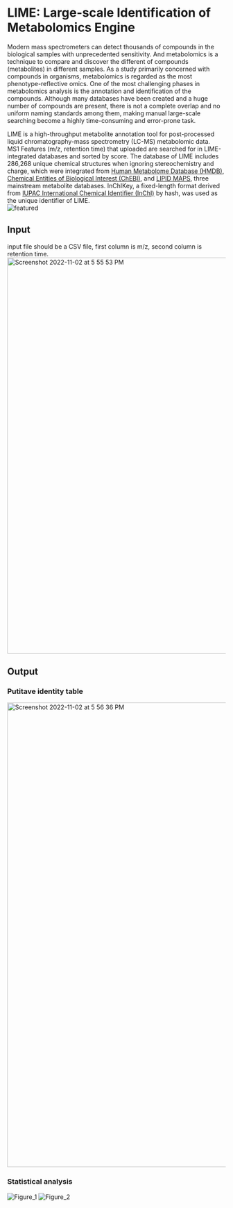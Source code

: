 # LIME: Large-scale Identification of Metabolomics Engine
Modern mass spectrometers can detect thousands of compounds in the biological samples with unprecedented sensitivity. And metabolomics is a technique to compare and discover the different of compounds (metabolites) in different samples. As a study primarily concerned with compounds in organisms, metabolomics is regarded as the most phenotype-reflective omics. One of the most challenging phases in metabolomics analysis is the annotation and identification of the compounds. Although many databases have been created and a huge number of compounds are present, there is not a complete overlap and no uniform naming standards among them, making manual large-scale searching become a highly time-consuming and error-prone task.  

LIME is a high-throughput metabolite annotation tool for post-processed liquid chromatography-mass spectrometry (LC-MS) metabolomic data.  
MS1 Features (m/z, retention time) that uploaded are searched for in LIME-integrated databases and sorted by score. The database of LIME includes 286,268 unique chemical structures when ignoring stereochemistry and charge, which were integrated from [Human Metabolome Database (HMDB)](https://hmdb.ca), [Chemical Entities of Biological Interest (ChEBI)](https://www.ebi.ac.uk/chebi/), and [LIPID MAPS](https://www.lipidmaps.org), three mainstream metabolite databases. InChIKey, a fixed-length format derived from [IUPAC International Chemical Identifier (InChI)](https://www.inchi-trust.org/) by hash, was used as the unique identifier of LIME.  
![featured](https://user-images.githubusercontent.com/87933959/199609413-63e3fe26-960e-4928-bb1d-cfef60115ef2.png)


## Input
input file should be a CSV file, first column is m/z, second column is retention time.  
<img width="912" alt="Screenshot 2022-11-02 at 5 55 53 PM" src="https://user-images.githubusercontent.com/87933959/199610047-fc034120-bc9e-438f-a54f-bccca7fe9be6.png">

## Output
### Putitave identity table
<img width="1070" alt="Screenshot 2022-11-02 at 5 56 36 PM" src="https://user-images.githubusercontent.com/87933959/199610151-ef3c2539-6698-4c04-9416-2e5b6ffbc11a.png">


### Statistical analysis 
![Figure_1](https://user-images.githubusercontent.com/87933959/199609825-10a8c7fd-0634-41ff-bda9-bce508a09de2.png)
![Figure_2](https://user-images.githubusercontent.com/87933959/199610248-461960f7-0d4a-4c49-8b4b-c06d50a1c2c3.png)

